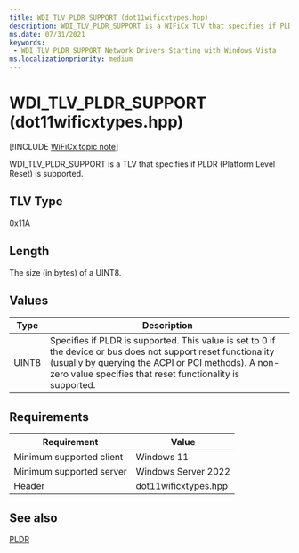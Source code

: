 ```yaml
---
title: WDI_TLV_PLDR_SUPPORT (dot11wificxtypes.hpp)
description: WDI_TLV_PLDR_SUPPORT is a WIFiCx TLV that specifies if PLDR (Platform Level Reset) is supported.
ms.date: 07/31/2021
keywords:
 - WDI_TLV_PLDR_SUPPORT Network Drivers Starting with Windows Vista
ms.localizationpriority: medium
---
```


# WDI\_TLV\_PLDR\_SUPPORT (dot11wificxtypes.hpp)

[!INCLUDE [WiFiCx topic note](../includes/wificx-version-warning.md)]


WDI\_TLV\_PLDR\_SUPPORT is a TLV that specifies if PLDR (Platform Level Reset) is supported.

 

## TLV Type


0x11A

## Length


The size (in bytes) of a UINT8.

## Values


| Type  | Description                                                                                                                                                                                                                       |
|-------|-----------------------------------------------------------------------------------------------------------------------------------------------------------------------------------------------------------------------------------|
| UINT8 | Specifies if PLDR is supported. This value is set to 0 if the device or bus does not support reset functionality (usually by querying the ACPI or PCI methods). A non-zero value specifies that reset functionality is supported. |

 

## Requirements

|Requirement|Value|
|--- |--- |
|Minimum supported client|Windows 11|
|Minimum supported server|Windows Server 2022|
|Header|dot11wificxtypes.hpp|

## See also


[PLDR](../network/wdi-pldr-and-fldr.md)

 

